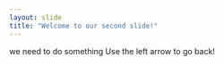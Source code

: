 ```yaml
---
layout: slide
title: "Welcome to our second slide!"
---
```

we need to do something
Use the left arrow to go back!

